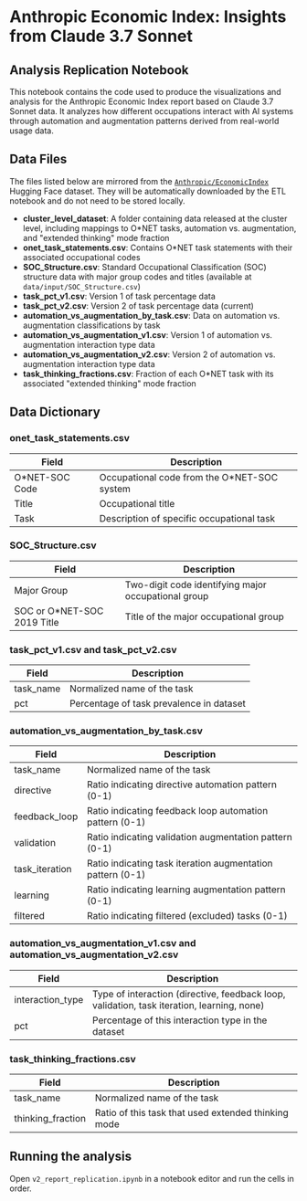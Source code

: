 # Anthropic Economic Index: Insights from Claude 3.7 Sonnet
## Analysis Replication Notebook

This notebook contains the code used to produce the visualizations and analysis for the Anthropic Economic Index report based on Claude 3.7 Sonnet data. It analyzes how different occupations interact with AI systems through automation and augmentation patterns derived from real-world usage data.

## Data Files

The files listed below are mirrored from the
[`Anthropic/EconomicIndex`](https://huggingface.co/datasets/Anthropic/EconomicIndex)
Hugging Face dataset. They will be automatically downloaded by the ETL notebook
and do not need to be stored locally.

- **cluster_level_dataset**: A folder containing data released at the cluster level, including mappings to O*NET tasks, automation vs. augmentation, and "extended thinking" mode fraction
- **onet_task_statements.csv**: Contains O*NET task statements with their associated occupational codes
- **SOC_Structure.csv**: Standard Occupational Classification (SOC) structure data with major group codes and titles (available at `data/input/SOC_Structure.csv`)
- **task_pct_v1.csv**: Version 1 of task percentage data
- **task_pct_v2.csv**: Version 2 of task percentage data (current)
- **automation_vs_augmentation_by_task.csv**: Data on automation vs. augmentation classifications by task
- **automation_vs_augmentation_v1.csv**: Version 1 of automation vs. augmentation interaction type data
- **automation_vs_augmentation_v2.csv**: Version 2 of automation vs. augmentation interaction type data
- **task_thinking_fractions.csv**: Fraction of each O*NET task with its associated "extended thinking" mode fraction

## Data Dictionary

### onet_task_statements.csv
| Field | Description |
|-------|-------------|
| O*NET-SOC Code | Occupational code from the O*NET-SOC system |
| Title | Occupational title |
| Task | Description of specific occupational task |

### SOC_Structure.csv
| Field | Description |
|-------|-------------|
| Major Group | Two-digit code identifying major occupational group |
| SOC or O*NET-SOC 2019 Title | Title of the major occupational group |

### task_pct_v1.csv and task_pct_v2.csv
| Field | Description |
|-------|-------------|
| task_name | Normalized name of the task |
| pct | Percentage of task prevalence in dataset |

### automation_vs_augmentation_by_task.csv
| Field | Description |
|-------|-------------|
| task_name | Normalized name of the task |
| directive | Ratio indicating directive automation pattern (0-1) |
| feedback_loop | Ratio indicating feedback loop automation pattern (0-1) |
| validation | Ratio indicating validation augmentation pattern (0-1) |
| task_iteration | Ratio indicating task iteration augmentation pattern (0-1) |
| learning | Ratio indicating learning augmentation pattern (0-1) |
| filtered | Ratio indicating filtered (excluded) tasks (0-1) |

### automation_vs_augmentation_v1.csv and automation_vs_augmentation_v2.csv
| Field | Description |
|-------|-------------|
| interaction_type | Type of interaction (directive, feedback loop, validation, task iteration, learning, none) |
| pct | Percentage of this interaction type in the dataset |

### task_thinking_fractions.csv
| Field | Description |
|-------|-------------|
| task_name | Normalized name of the task |
| thinking_fraction | Ratio of this task that used extended thinking mode |

## Running the analysis
Open `v2_report_replication.ipynb` in a notebook editor and run the cells in order.